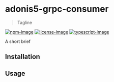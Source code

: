 # adonis5-grpc-consumer
> Tagline

[![npm-image]][npm-url] [![license-image]][license-url] [![typescript-image]][typescript-url]

A short brief

## Installation

## Usage

[npm-image]: https://img.shields.io/npm/v/adonis5-grpc-consumer.svg?style=for-the-badge&logo=npm
[npm-url]: https://npmjs.org/package/adonis5-grpc-consumer "npm"

[license-image]: https://img.shields.io/npm/l/adonis5-grpc-consumer?color=blueviolet&style=for-the-badge
[license-url]: LICENSE.md "license"

[typescript-image]: https://img.shields.io/badge/Typescript-294E80.svg?style=for-the-badge&logo=typescript
[typescript-url]:  "typescript"
